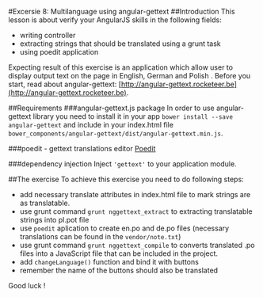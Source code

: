 #Excersie 8: Multilanguage using angular-gettext
##Introduction
This lesson is about verify your AngularJS skills in the following fields:

* writing controller
* extracting strings that should be translated using a grunt task 
* using poedit application

Expecting result of this exercise is an application which allow user to display output text on the page in English, German and Polish .
Before you start, read about angular-gettext: [http://angular-gettext.rocketeer.be](http://angular-gettext.rocketeer.be). 

##Requirements
###angular-gettext.js package
In order to use angular-gettext library you need to install it in your app ```bower install --save angular-gettext``` and 
include in your index.html file ```bower_components/angular-gettext/dist/angular-gettext.min.js```.

###poedit - gettext translations editor
[Poedit](http://poedit.net)

###dependency injection
Inject ```'gettext'``` to your application module.

##The exercise
To achieve this exercise you need to do following steps:
* add necessary translate attributes in index.html file to mark strings are as translatable.
* use grunt command ```grunt nggettext_extract``` to extracting translatable strings into pl.pot file
* use ```poedit``` aplication to create en.po and de.po files (necessary translations can be found in the ```vendor/note.txt```)
* use grunt command ```grunt nggettext_compile``` to converts translated .po files into a JavaScript file that can be included in the project.
* add ```changeLanguage()``` function and bind it with buttons
* remember the name of the buttons should also be translated

Good luck !
